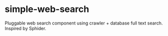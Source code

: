 # simple-web-search
Pluggable web search component using crawler + database full text search. Inspired by Sphider.
